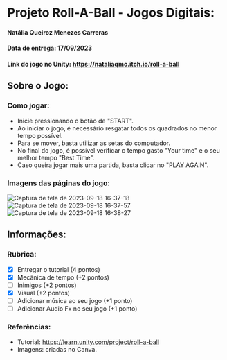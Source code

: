 # Projeto Roll-A-Ball - Jogos Digitais:
#### Natália Queiroz Menezes Carreras
#### Data de entrega: 17/09/2023
#### Link do jogo no Unity: https://nataliaqmc.itch.io/roll-a-ball 

## Sobre o Jogo:
### Como jogar:
  - Inicie pressionando o botão de "START".
  - Ao iniciar o jogo, é necessário resgatar todos os quadrados no menor tempo possível.
  - Para se mover, basta utilizar as setas do computador.
  - No final do jogo, é possível verificar o tempo gasto "Your time" e o seu melhor tempo "Best Time".
  - Caso queira jogar mais uma partida, basta clicar no "PLAY AGAIN".
### Imagens das páginas do jogo:
![Captura de tela de 2023-09-18 16-37-18](https://github.com/nataliaqmc/Projeto-Roll-A-Ball/assets/62567966/4707da65-fbdc-40c7-a910-3d61bf2797b1)
![Captura de tela de 2023-09-18 16-37-57](https://github.com/nataliaqmc/Projeto-Roll-A-Ball/assets/62567966/66d9815e-6eda-460f-beda-0c91f5bf4b5a)
![Captura de tela de 2023-09-18 16-38-27](https://github.com/nataliaqmc/Projeto-Roll-A-Ball/assets/62567966/e292a5e3-4c74-4765-9bff-c41fed7f4de4)



## Informações:
### Rubrica:
  - [x] Entregar o tutorial (4 pontos)
  - [x] Mecânica de tempo (+2 pontos)
  - [ ] Inimigos (+2 pontos)
  - [x] Visual (+2 pontos)
  - [ ] Adicionar música ao seu jogo (+1 ponto)
  - [ ] Adicionar Audio Fx no seu jogo (+1 ponto)
### Referências:
  -  Tutorial: https://learn.unity.com/project/roll-a-ball
  -  Imagens: criadas no Canva.
